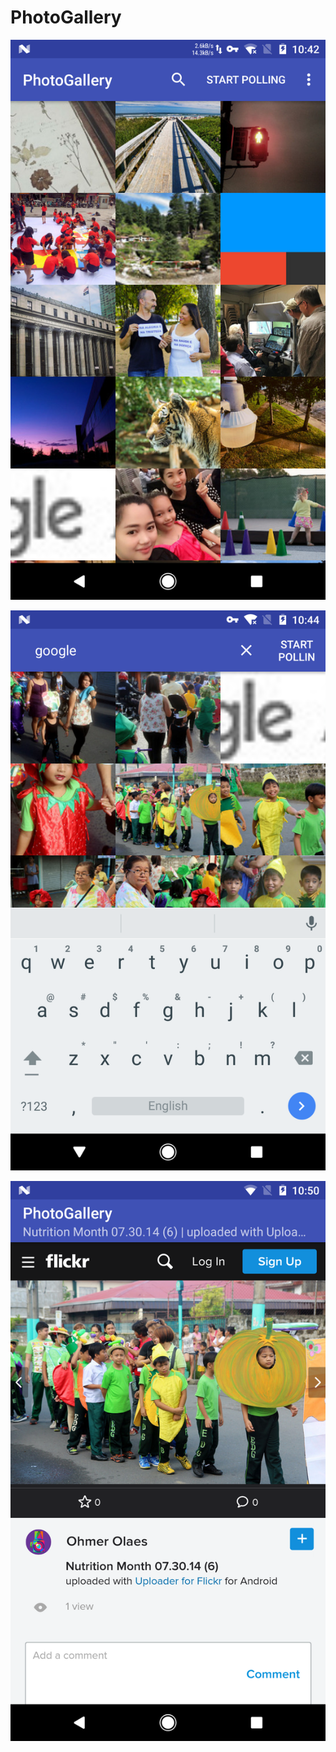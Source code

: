 # PhotoGallery

![pic1](https://github.com/homaing/PhotoGallery/blob/master/device-2017-09-01-104235.png?raw=true)

![pic2](https://github.com/homaing/PhotoGallery/blob/master/device-2017-09-01-104423.png?raw=true)

![pic3](https://github.com/homaing/PhotoGallery/blob/master/device-2017-09-01-105047.png?raw=true)
